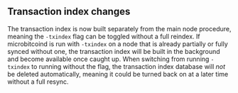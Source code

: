 Transaction index changes
-------------------------

The transaction index is now built separately from the main node procedure,
meaning the `-txindex` flag can be toggled without a full reindex. If microbitcoind
is run with `-txindex` on a node that is already partially or fully synced
without one, the transaction index will be built in the background and become
available once caught up. When switching from running `-txindex` to running
without the flag, the transaction index database will *not* be deleted
automatically, meaning it could be turned back on at a later time without a full
resync.
